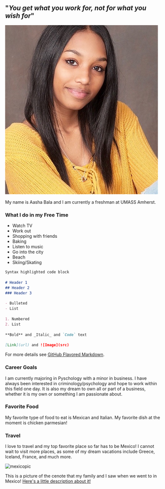 ## "*You get what you work for, not for what you wish for*"
![pictureofmyself](/IMG_6703.jpeg)
          
My name is Aasha Bala and I am currently a freshman at UMASS Amherst.


### **What I do in my Free Time**
* Watch TV
* Work out
* Shopping with friends
* Baking
* Listen to music
* Go into the city
* Beach
* Skiing/Skating


```markdown
Syntax highlighted code block

# Header 1
## Header 2
### Header 3

- Bulleted
- List

1. Numbered
2. List

**Bold** and _Italic_ and `Code` text

[Link](url) and ![Image](src)
```

For more details see [GitHub Flavored Markdown](https://guides.github.com/features/mastering-markdown/).

### Career Goals

I am currently majoring in Pyschology with a minor in business. I have always been interested in  criminology/psychology and hope to work within this field one day. It is also my dream to own all or part of a business, whether it is my own or something I am passionate about. 

### Favorite Food
My favorite type of food to eat is Mexican and Italian. My favorite dish at the moment is chicken parmesian!

### Travel
I love to travel and my top favorite place so far has to be Mexico! I cannot wait to visit more places, as some of my dream vacations include Greece, Iceland, France, and much more.

![mexicopic](https://www.oyster.com/wp-content/uploads/sites/35/2019/05/17912-9696492595-0b73d63c88-o.jpg)

This is a picture of the cenote that my family and I saw when we went to in Mexico! [Here's a little description about it!](https://www.oyster.com/articles/the-most-amazing-cenotes-in-mexico/)
